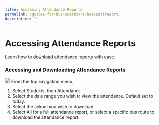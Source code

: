 ```yaml
---
title: Accessing Attendance Reports
permalink: /guides-for-bus-operators/busopattreport/
description: ""
---
```

# Accessing Attendance Reports

Learn how to download attendance reports with ease.

### Accessing and Downloading Attendance Reports
**![](https://lh7-us.googleusercontent.com/wYYASecb0D6u7zu5zhqZ8_VdTYyhSDGraxPDFqQ2KJGWUIK7bPtEZ6j7h2v8JLeioG81f_x_WVOXkbn_zozahHJrQAKVUC7Kac29AutNik3nFXdwjvt6urEkEUYm-WQ8-2BxjZ0vpX7Vlf5XxrOYke_vMhoBMBfCZi7Jy_JCM7teVZRqle0UlZSKloqz-Q)**
From the top navigation menu, 

1. Select Students, then Attendance.
2. Select the date range you wish to view the attendance. Default set to today.
3. Select the school you wish to download.
4. Select All for a full attendance report, or select a specific bus route to download the attendance report.